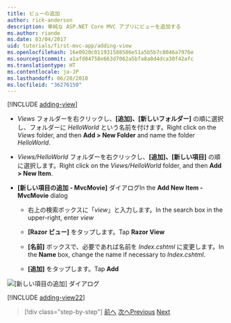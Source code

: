 ```yaml
---
title: ビューの追加
author: rick-anderson
description: 単純な ASP.NET Core MVC アプリにビューを追加する
ms.author: riande
ms.date: 03/04/2017
uid: tutorials/first-mvc-app/adding-view
ms.openlocfilehash: 16e0920c011931588586e51a5b5b7c8046a7976e
ms.sourcegitcommit: a1afd04758e663d7062a5bfa8a0d4dca38f42afc
ms.translationtype: HT
ms.contentlocale: ja-JP
ms.lasthandoff: 06/20/2018
ms.locfileid: "36276150"
---
```

[!INCLUDE [adding-view](../../includes/mvc-intro/adding_view1.md)]

* <span data-ttu-id="0c9b2-103">*Views* フォルダーを右クリックし、**[追加]、[新しいフォルダー]** の順に選択し、フォルダーに *HelloWorld* という名前を付けます。</span><span class="sxs-lookup"><span data-stu-id="0c9b2-103">Right click on the *Views* folder, and then **Add > New Folder** and name the folder *HelloWorld*.</span></span>

* <span data-ttu-id="0c9b2-104">*Views/HelloWorld* フォルダーを右クリックし、**[追加]、[新しい項目]** の順に選択します。</span><span class="sxs-lookup"><span data-stu-id="0c9b2-104">Right click on the *Views/HelloWorld* folder, and then **Add > New Item**.</span></span>

* <span data-ttu-id="0c9b2-105">**[新しい項目の追加 - MvcMovie]** ダイアログ</span><span class="sxs-lookup"><span data-stu-id="0c9b2-105">In the **Add New Item - MvcMovie** dialog</span></span>

  * <span data-ttu-id="0c9b2-106">右上の検索ボックスに「*view*」と入力します。</span><span class="sxs-lookup"><span data-stu-id="0c9b2-106">In the search box in the upper-right, enter *view*</span></span>

  * <span data-ttu-id="0c9b2-107">**[Razor ビュー]** をタップします。</span><span class="sxs-lookup"><span data-stu-id="0c9b2-107">Tap **Razor View**</span></span>

  * <span data-ttu-id="0c9b2-108">**[名前]** ボックスで、必要であれば名前を *Index.cshtml* に変更します。</span><span class="sxs-lookup"><span data-stu-id="0c9b2-108">In the **Name** box, change the name if necessary to *Index.cshtml*.</span></span>

  * <span data-ttu-id="0c9b2-109">**[追加]** をタップします。</span><span class="sxs-lookup"><span data-stu-id="0c9b2-109">Tap **Add**</span></span>

![[新しい項目の追加] ダイアログ](adding-view/_static/add_view.png)

[!INCLUDE [adding-view22](../../includes/mvc-intro/adding_view2.md)]

> [!div class="step-by-step"]
> <span data-ttu-id="0c9b2-111">[前へ](adding-controller.md)
> [次へ](adding-model.md)</span><span class="sxs-lookup"><span data-stu-id="0c9b2-111">[Previous](adding-controller.md)
[Next](adding-model.md)</span></span>
